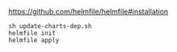 https://github.com/helmfile/helmfile#installation

```
sh update-charts-dep.sh
helmfile init
helmfile apply
```